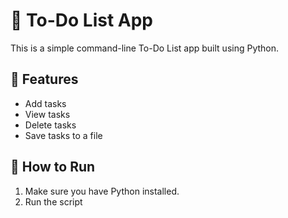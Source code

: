 # 📝 To-Do List App

This is a simple command-line To-Do List app built using Python.

## 📌 Features
- Add tasks
- View tasks
- Delete tasks
- Save tasks to a file

## 🚀 How to Run
1. Make sure you have Python installed.
2. Run the script
